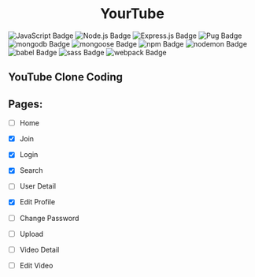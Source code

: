 <h1 align="center">YourTube</h1>

 ![JavaScript Badge](https://img.shields.io/static/v1?label=JavaScript&logo=JavaScript&message=ES6&color=F7DF1E) ![Node.js Badge](https://img.shields.io/static/v1?label=node.jst&logo=node.js&message=v14.17.1&color=#CB3837) ![Express.js Badge](https://img.shields.io/static/v1?label=express&logo=express&message=^4.17.1&color=000000) ![Pug Badge](https://img.shields.io/static/v1?label=Pug&logo=Pug&message=v3.0.0&color=A86454) ![mongodb Badge](https://img.shields.io/static/v1?label=MongoDB&logo=MongoDB&message=v4.4.6&color=47A248) ![mongoose Badge](https://img.shields.io/static/v1?label=Mongoose&logo=MongoDB&message=v5.13.0&color=47A248) ![npm Badge](https://img.shields.io/static/v1?label=npm&logo=npm&message=v6.14.13&color=CB3837) ![nodemon Badge](https://img.shields.io/static/v1?label=nodemon&logo=nodemon&message=^2.0.6&color=76D04B) ![babel Badge](https://img.shields.io/static/v1?label=Babel&logo=Babel&message=^7.12.10&color=F9DC3E) ![sass Badge](https://img.shields.io/static/v1?label=Sass&logo=Sass&message=^1.38.0&color=CC6699) ![webpack Badge](https://img.shields.io/static/v1?label=Webpack&logo=Webpack&message=^5.51.1&color=8DD6F9)


## YouTube Clone Coding



## Pages:

- [ ] Home
- [x] Join
- [x] Login
- [x] Search
- [ ] User Detail
- [x] Edit Profile
- [ ] Change Password
- [ ] Upload
- [ ] Video Detail
- [ ] Edit Video

